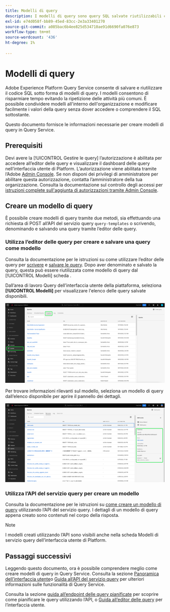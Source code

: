 ```yaml
---
title: Modelli di query
description: I modelli di query sono query SQL salvate riutilizzabili che possono essere riutilizzate da altri utenti per risparmiare tempo e fatica. Possono essere create utilizzando l’Editor query o l’API del servizio query e sono disponibili per l’utilizzo su tutti i set di dati di Experience Platform.
exl-id: e74d058f-bb89-45ed-83cc-2e3a33401270
source-git-commit: a085bac6b4ee825d534710ae91d6690fa076e873
workflow-type: tm+mt
source-wordcount: '436'
ht-degree: 1%

---
```


# Modelli di query

Adobe Experience Platform Query Service consente di salvare e riutilizzare il codice SQL sotto forma di modelli di query. I modelli consentono di risparmiare tempo evitando la ripetizione delle attività più comuni. È possibile condividere modelli all&#39;interno dell&#39;organizzazione e modificare facilmente i valori della query senza dover accedere o comprendere il SQL sottostante.

Questo documento fornisce le informazioni necessarie per creare modelli di query in Query Service.

## Prerequisiti

Devi avere la [!UICONTROL Gestire le query] l’autorizzazione è abilitata per accedere all’editor delle query e visualizzare il dashboard delle query nell’interfaccia utente di Platform. L’autorizzazione viene abilitata tramite l’Adobe [Admin Console](https://adminconsole.adobe.com/). Se non disponi dei privilegi di amministratore per abilitare questa autorizzazione, contatta l’amministratore della tua organizzazione. Consulta la documentazione sul controllo degli accessi per [istruzioni complete sull&#39;aggiunta di autorizzazioni tramite Admin Console](../../access-control/home.md).

## Creare un modello di query

È possibile creare modelli di query tramite due metodi, sia effettuando una richiesta di POST all’API del servizio query `query-templates` o scrivendo, denominando e salvando una query tramite l’editor delle query.

### Utilizza l’editor delle query per creare e salvare una query come modello

Consulta la documentazione per le istruzioni su come utilizzare l’editor delle query per [scrivere](./user-guide.md#query-authoring) e [salvare le query](./user-guide.md#saving-queries). Dopo aver denominato e salvato la query, questa può essere riutilizzata come modello di query dal [!UICONTROL Modelli] scheda .

Dall’area di lavoro Query dell’interfaccia utente della piattaforma, seleziona **[!UICONTROL Modelli]** per visualizzare l&#39;elenco delle query salvate disponibili.

![Area di lavoro query con la scheda Modelli evidenziata.](../images/ui/query-templates/query-templates.png)

Per trovare informazioni rilevanti sul modello, seleziona un modello di query dall’elenco disponibile per aprire il pannello dei dettagli.

![Il pannello dei dettagli nell’area di lavoro query con l’ID query evidenziato.](../images/ui/query-templates/details-panel.png)

### Utilizza l’API del servizio query per creare un modello

Consulta la documentazione per le istruzioni su [come creare un modello di query](../api/query-templates.md#create-a-query-template) utilizzando l’API del servizio query. I dettagli di un modello di query appena creato sono contenuti nel corpo della risposta.

>[!NOTE]
>
>I modelli creati utilizzando l’API sono visibili anche nella scheda Modelli di servizio query dell’interfaccia utente di Platform.

## Passaggi successivi

Leggendo questo documento, ora è possibile comprendere meglio come creare modelli di query in Query Service. Consulta la sezione [Panoramica dell’interfaccia utente](./overview.md)o [Guida all’API del servizio query](../api/getting-started.md) per ulteriori informazioni sulle funzionalità di Query Service.

Consulta la sezione [guida all’endpoint delle query pianificate](../api/scheduled-queries.md) per scoprire come pianificare le query utilizzando l’API, o [Guida all’editor delle query](./user-guide.md#scheduled-queries) per l’interfaccia utente.
